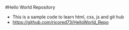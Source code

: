 #Hello World Repository
- This is a sample code to learn html, css, js and git hub
- https://github.com/ricored73/HelloWorld_Repo
